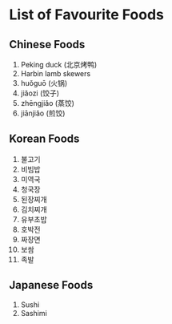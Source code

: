 # List of Favourite Foods

## Chinese Foods
1. Peking duck (北京烤鸭)
2. Harbin lamb skewers 
3. huǒguō (火锅)
4. jiǎozi (饺子)
5. zhēngjiǎo (蒸饺) 
6. jiānjiǎo (煎饺)

## Korean Foods
1. 불고기
2. 비빔밥
3. 미역국
4. 청국장
5. 된장찌개
6. 김치찌개
7. 유부초밥
8. 호박전
9. 짜장면
10. 보쌈
11. 족발

## Japanese Foods
1. Sushi
2. Sashimi
